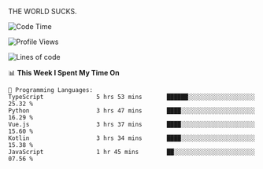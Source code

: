 THE WORLD SUCKS.

<!--START_SECTION:waka-->
![Code Time](http://img.shields.io/badge/Code%20Time-791%20hrs%2023%20mins-blue)

![Profile Views](http://img.shields.io/badge/Profile%20Views-1-blue)

![Lines of code](https://img.shields.io/badge/From%20Hello%20World%20I%27ve%20Written-2.1%20million%20lines%20of%20code-blue)

📊 **This Week I Spent My Time On** 

```text
💬 Programming Languages: 
TypeScript               5 hrs 53 mins       ██████░░░░░░░░░░░░░░░░░░░   25.32 % 
Python                   3 hrs 47 mins       ████░░░░░░░░░░░░░░░░░░░░░   16.29 % 
Vue.js                   3 hrs 37 mins       ████░░░░░░░░░░░░░░░░░░░░░   15.60 % 
Kotlin                   3 hrs 34 mins       ████░░░░░░░░░░░░░░░░░░░░░   15.38 % 
JavaScript               1 hr 45 mins        ██░░░░░░░░░░░░░░░░░░░░░░░   07.56 % 
```


<!--END_SECTION:waka-->
